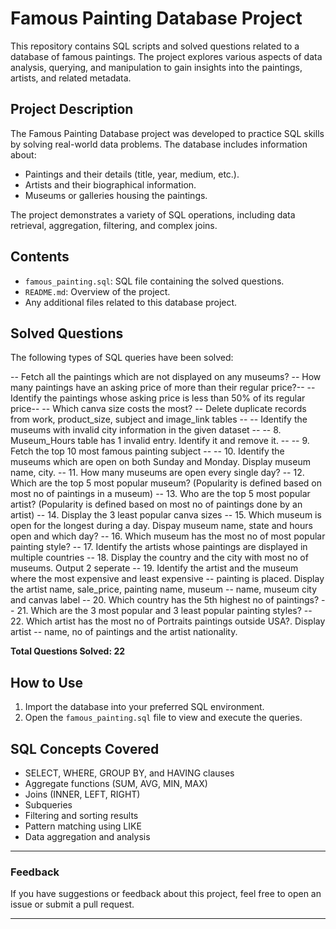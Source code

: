 # Famous Painting Database Project

This repository contains SQL scripts and solved questions related to a database of famous paintings. The project explores various aspects of data analysis, querying, and manipulation to gain insights into the paintings, artists, and related metadata.

## **Project Description**
The Famous Painting Database project was developed to practice SQL skills by solving real-world data problems. The database includes information about:
- Paintings and their details (title, year, medium, etc.).
- Artists and their biographical information.
- Museums or galleries housing the paintings.

The project demonstrates a variety of SQL operations, including data retrieval, aggregation, filtering, and complex joins.

## **Contents**
- `famous_painting.sql`: SQL file containing the solved questions.
- `README.md`: Overview of the project.
- Any additional files related to this database project.

## **Solved Questions**
The following types of SQL queries have been solved:

 -- Fetch all the paintings which are not displayed on any museums?
 -- How many paintings have an asking price of more than their regular price?--
 -- Identify the paintings whose asking price is less than 50% of its regular price--
 -- Which canva size costs the most?
 -- Delete duplicate records from work, product_size, subject and image_link tables --
 -- Identify the museums with invalid city information in the given dataset --
 -- 8. Museum_Hours table has 1 invalid entry. Identify it and remove it. --
 -- 9. Fetch the top 10 most famous painting subject --
 -- 10. Identify the museums which are open on both Sunday and Monday. Display museum name, city.
 -- 11. How many museums are open every single day? 
 -- 12. Which are the top 5 most popular museum? (Popularity is defined based on most no of paintings in a museum)
 -- 13. Who are the top 5 most popular artist? (Popularity is defined based on most no of paintings done by an artist)
 -- 14. Display the 3 least popular canva sizes
 -- 15. Which museum is open for the longest during a day. Dispay museum name, state and hours open and which day?
 -- 16. Which museum has the most no of most popular painting style?
 -- 17. Identify the artists whose paintings are displayed in multiple countries
 -- 18. Display the country and the city with most no of museums. Output 2 seperate
 -- 19. Identify the artist and the museum where the most expensive and least expensive
 -- painting is placed. Display the artist name, sale_price, painting name, museum
 -- name, museum city and canvas label
 --  20. Which country has the 5th highest no of paintings?
 -- 21. Which are the 3 most popular and 3 least popular painting styles?
 -- 22. Which artist has the most no of Portraits paintings outside USA?. Display artist
 -- name, no of paintings and the artist nationality.
 
**Total Questions Solved: 22**

## **How to Use**
1. Import the database into your preferred SQL environment.
2. Open the `famous_painting.sql` file to view and execute the queries.

## **SQL Concepts Covered**
- SELECT, WHERE, GROUP BY, and HAVING clauses
- Aggregate functions (SUM, AVG, MIN, MAX)
- Joins (INNER, LEFT, RIGHT)
- Subqueries
- Filtering and sorting results
- Pattern matching using LIKE
- Data aggregation and analysis

---

### **Feedback**
If you have suggestions or feedback about this project, feel free to open an issue or submit a pull request.

---
